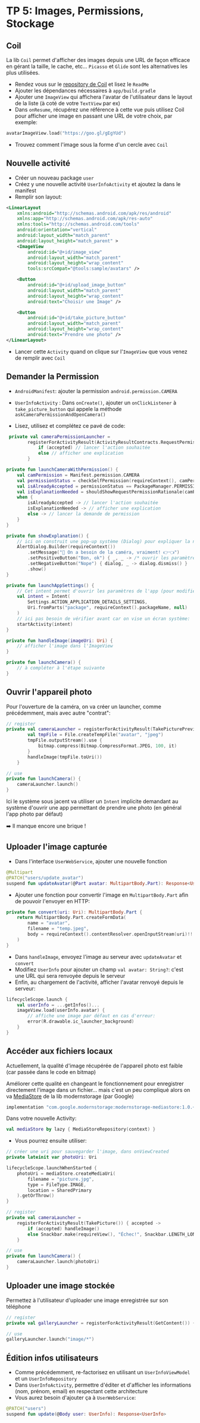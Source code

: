 # TP 5: Images, Permissions, Stockage

## Coil

<aside class="positive">

La lib `Coil` permet d'afficher des images depuis une URL de façon efficace en gérant la taille, le cache, etc... `Picasso` et `Glide` sont les alternatives les plus utilisées.
</aside>

- Rendez vous sur le [repository de Coil](https://coil-kt.github.io/coil/) et lisez le `ReadMe`
- Ajouter les dépendances nécessaires à `app/build.gradle`
- Ajouter une `ImageView` qui affichera l'avatar de l'utilisateur dans le layout de la liste (à coté de votre `TextView` par ex)
- Dans `onResume`, récupérez une référence à cette vue puis utilisez Coil pour afficher une image en passant une URL de votre choix, par exemple:

```kotlin
avatarImageView.load("https://goo.gl/gEgYUd")
```

- Trouvez comment l'image sous la forme d'un cercle avec `Coil`

## Nouvelle activité

- Créer un nouveau package `user`
- Créez y une nouvelle activité `UserInfoActivity` et ajoutez la dans le manifest
- Remplir son layout:

```xml
<LinearLayout
    xmlns:android="http://schemas.android.com/apk/res/android"
    xmlns:app="http://schemas.android.com/apk/res-auto"
    xmlns:tools="http://schemas.android.com/tools"
    android:orientation="vertical"
    android:layout_width="match_parent"
    android:layout_height="match_parent" >
    <ImageView
        android:id="@+id/image_view"
        android:layout_width="match_parent"
        android:layout_height="wrap_content"
        tools:srcCompat="@tools:sample/avatars" />

    <Button
        android:id="@+id/upload_image_button"
        android:layout_width="match_parent"
        android:layout_height="wrap_content"
        android:text="Choisir une Image" />

    <Button
        android:id="@+id/take_picture_button"
        android:layout_width="match_parent"
        android:layout_height="wrap_content"
        android:text="Prendre une photo" />
</LinearLayout>
```

- Lancer cette `Activity` quand on clique sur l'`ImageView` que vous venez de remplir avec `Coil`

## Demander la Permission

- `AndroidManifest`: ajouter la permission `android.permission.CAMERA`
- `UserInfoActivity` : Dans `onCreate()`, ajouter un `onClickListener` à `take_picture_button` qui appele la méthode `askCameraPermissionAndOpenCamera()`

- Lisez, utilisez et complétez ce pavé de code:

```kotlin
 private val cameraPermissionLauncher =
        registerForActivityResult(ActivityResultContracts.RequestPermission()) { accepted ->
            if (accepted) // lancer l'action souhaitée
            else // afficher une explication
        }

private fun launchCameraWithPermission() {
    val camPermission = Manifest.permission.CAMERA
    val permissionStatus = checkSelfPermission(requireContext(), camPermission)
    val isAlreadyAccepted = permissionStatus == PackageManager.PERMISSION_GRANTED
    val isExplanationNeeded = shouldShowRequestPermissionRationale(camPermission)
    when {
        isAlreadyAccepted -> // lancer l'action souhaitée
        isExplanationNeeded -> // afficher une explication
        else -> // lancer la demande de permission
    }
}

private fun showExplanation() {
    // ici on construit une pop-up système (Dialog) pour expliquer la nécessité de la demande de permission
    AlertDialog.Builder(requireContext())
        .setMessage("🥺 On a besoin de la caméra, vraiment! 👉👈")
        .setPositiveButton("Bon, ok") { _, _ -> /* ouvrir les paramètres de l'app */ }
        .setNegativeButton("Nope") { dialog, _ -> dialog.dismiss() }
        .show()
}

private fun launchAppSettings() {
    // Cet intent permet d'ouvrir les paramètres de l'app (pour modifier les permissions déjà refusées par ex)
    val intent = Intent(
        Settings.ACTION_APPLICATION_DETAILS_SETTINGS,
        Uri.fromParts("package", requireContext().packageName, null)
    )
    // ici pas besoin de vérifier avant car on vise un écran système:
    startActivity(intent)
}

private fun handleImage(imageUri: Uri) {
    // afficher l'image dans l'ImageView
}

private fun launchCamera() {
    // à compléter à l'étape suivante
}

```

## Ouvrir l'appareil photo

Pour l'ouverture de la caméra, on va créer un launcher, comme précédemment, mais avec autre "contrat":

```kotlin
// register
private val cameraLauncher = registerForActivityResult(TakePicturePreview()) { bitmap ->
        val tmpFile = File.createTempFile("avatar", "jpeg")
        tmpFile.outputStream().use {
            bitmap.compress(Bitmap.CompressFormat.JPEG, 100, it)
        }
        handleImage(tmpFile.toUri())
    }

// use
private fun launchCamera() { 
    cameraLauncher.launch()
}
```

<aside class="positive">

Ici le système sous jacent va utiliser un `Intent` implicite demandant au système d'ouvrir une app permettant de prendre une photo (en général l'app photo par défaut)
</aside>

➡️ Il manque encore une brique !

## Uploader l'image capturée

- Dans l'interface `UserWebService`, ajouter une nouvelle fonction

```kotlin
@Multipart
@PATCH("users/update_avatar")
suspend fun updateAvatar(@Part avatar: MultipartBody.Part): Response<UserInfo>
```

- Ajouter une fonction pour convertir l'image en `MultipartBody.Part` afin de pouvoir l'envoyer en HTTP:

```kotlin
private fun convert(uri: Uri): MultipartBody.Part {
    return MultipartBody.Part.createFormData(
        name = "avatar",
        filename = "temp.jpeg",
        body = requireContext().contentResolver.openInputStream(uri)!!.readBytes().toRequestBody()
    )
}
```

- Dans `handleImage`, envoyez l'image au serveur avec `updateAvatar` et `convert`
- Modifiez `UserInfo` pour ajouter un champ `val avatar: String?`: c'est une URL qui sera renvoyée depuis le serveur
- Enfin, au chargement de l'activité, afficher l'avatar renvoyé depuis le serveur:

```kotlin
lifecycleScope.launch {
    val userInfo = ...getInfos()...
    imageView.load(userInfo.avatar) {
        // affiche une image par défaut en cas d'erreur:
        error(R.drawable.ic_launcher_background) 
    }
}
```

## Accéder aux fichiers locaux

Actuellement, la qualité d'image récupérée de l'appareil photo est faible (car passée dans le code en bitmap)

Améliorer cette qualité en changeant le fonctionnement pour enregistrer directement l'image dans un fichier... mais c'est un peu compliqué alors on va [MediaStore](https://google.github.io/modernstorage/mediastore/) de la lib modernstorage (par Google)

```groovy
implementation "com.google.modernstorage:modernstorage-mediastore:1.0.+"
```

Dans votre nouvelle Activity:

```kotlin
val mediaStore by lazy { MediaStoreRepository(context) }
```

- Vous pourrez ensuite utiliser:

```kotlin
// créer une uri pour sauvegarder l'image, dans onViewCreated
private lateinit var photoUri: Uri

lifecycleScope.launchWhenStarted {
    photoUri = mediaStore.createMediaUri(
        filename = "picture.jpg",
        type = FileType.IMAGE,
        location = SharedPrimary
    ).getOrThrow()
}

// register
private val cameraLauncher =
    registerForActivityResult(TakePicture()) { accepted ->
        if (accepted) handleImage()
        else Snackbar.make(requireView(), "Échec!", Snackbar.LENGTH_LONG)
    }

// use
private fun launchCamera() { 
    cameraLauncher.launch(photoUri)
}
```

## Uploader une image stockée

Permettez à l'utilisateur d'uploader une image enregistrée sur son téléphone

```kotlin
// register
private val galleryLauncher = registerForActivityResult(GetContent()) {...}

// use
galleryLauncher.launch("image/*")
```

## Édition infos utilisateurs

- Comme précédemment, re-factorisez en utilisant un `UserInfoViewModel` et un `UserInfoRepository`
- Dans `UserInfoActivity`, permettre d'éditer et d'afficher les informations (nom, prénom, email) en respectant cette architecture
- Vous aurez besoin d'ajouter ça à `UserWebService`:

```kotlin
@PATCH("users")
suspend fun update(@Body user: UserInfo): Response<UserInfo>
```

